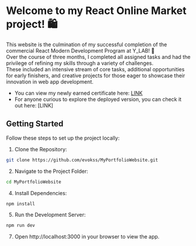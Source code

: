 # Welcome to my React Online Market project! 🛍️

This website is the culmination of my successful completion of the commercial React Modern Development Program at Y_LAB! 🫎 </br>
Over the course of three months, I completed all assigned tasks and had the privilege of refining my skills through a variety of challenges. </br> 
These included an intensive stream of core tasks, additional opportunities for early finishers, and creative projects for those eager to showcase their innovation in web app development.

- You can view my newly earned certificate here: [LINK](https://www.linkedin.com/in/evakoss/overlay/1729846576652/single-media-viewer/?profileId=ACoAADqRPIABg6xjAzU9Q5wgeEYMjwNkDJ0WKCo)
- For anyone curious to explore the deployed version, you can check it out here: [LINK]

## Getting Started
Follow these steps to set up the project locally:

1. Clone the Repository: </br>
```bash
git clone https://github.com/evokss/MyPortfolioWebsite.git
```

2. Navigate to the Project Folder: </br>
```bash
cd MyPortfolioWebsite
```

4. Install Dependencies: </br>
```bash
npm install
```

5. Run the Development Server: </br>
```bash
npm run dev
```

7. Open http://localhost:3000 in your browser to view the app.
